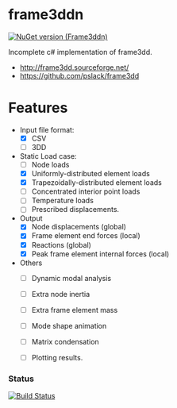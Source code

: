 # frame3ddn
[![NuGet version (Frame3ddn)](https://img.shields.io/nuget/v/Frame3ddn.svg?style=flat-square)](https://www.nuget.org/packages/Frame3ddn/)

Incomplete c# implementation of frame3dd. 


* http://frame3dd.sourceforge.net/
* https://github.com/pslack/frame3dd

# Features
- Input file format:
  - [X] CSV
  - [ ] 3DD
- Static Load case:
  - [ ] Node loads
  - [X] Uniformly-distributed element loads
  - [X] Trapezoidally-distributed element loads
  - [ ] Concentrated interior point loads
  - [ ] Temperature loads
  - [ ] Prescribed displacements.
- Output
  - [X] Node displacements (global)
  - [X] Frame element end forces (local)
  - [X] Reactions (global)
  - [X] Peak frame element internal forces (local)
- Others
  - [ ] Dynamic modal analysis
  - [ ] Extra node inertia
  - [ ] Extra frame element mass
  - [ ] Mode shape animation
  - [ ] Matrix condensation
  - [ ] Plotting results.
 
 
### Status
[![Build Status](https://travis-ci.org/ssippe/frame3ddn.png)](https://travis-ci.org/ssippe/frame3ddn)
